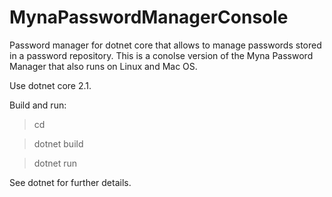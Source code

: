# MynaPasswordManagerConsole

Password manager for dotnet core that allows to manage passwords stored in a password
repository.
This is a conolse version of the Myna Password Manager that also runs on Linux and Mac OS.

Use dotnet core 2.1.

Build and run:

>cd <!project directory!>

>dotnet build

>dotnet run
  
See dotnet for further details.
